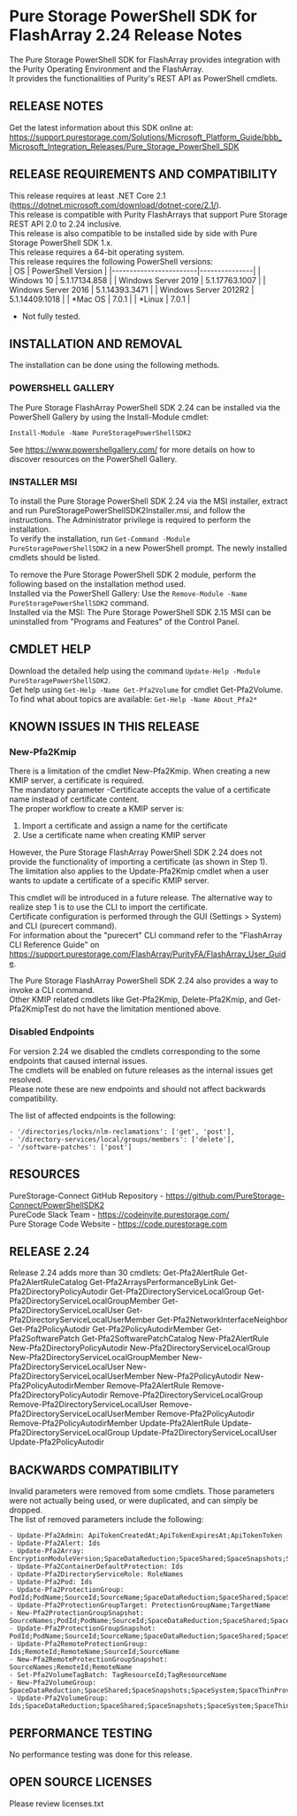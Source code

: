 # Pure Storage PowerShell SDK for FlashArray 2.24 Release Notes

The Pure Storage PowerShell SDK for FlashArray provides integration with the Purity Operating Environment and the FlashArray.  
It provides the functionalities of Purity's REST API as PowerShell cmdlets.  

## RELEASE NOTES
Get the latest information about this SDK online at: https://support.purestorage.com/Solutions/Microsoft_Platform_Guide/bbb_Microsoft_Integration_Releases/Pure_Storage_PowerShell_SDK

##  RELEASE REQUIREMENTS AND COMPATIBILITY

This release requires at least .NET Core 2.1 (https://dotnet.microsoft.com/download/dotnet-core/2.1/).  
This release is compatible with Purity FlashArrays that support Pure Storage REST API 2.0 to 2.24 inclusive.  
This release is also compatible to be installed side by side with Pure Storage PowerShell SDK 1.x.  
This release requires a 64-bit operating system.  
This release requires the following PowerShell versions:  
| OS                     | PowerShell Version |
|------------------------|---------------|
| Windows 10             | 5.1.17134.858 |
| Windows Server 2019    | 5.1.17763.1007 |
| Windows Server 2016    | 5.1.14393.3471 |
| Windows Server 2012R2  | 5.1.14409.1018 |
| *Mac OS                | 7.0.1 |
| *Linux                 | 7.0.1 |
* Not fully tested.

## INSTALLATION AND REMOVAL
The installation can be done using the following methods.

### POWERSHELL GALLERY
The Pure Storage FlashArray PowerShell SDK 2.24 can be installed via the PowerShell Gallery by using the Install-Module cmdlet:  
```
Install-Module -Name PureStoragePowerShellSDK2
```
See https://www.powershellgallery.com/ for more details on how to discover resources on the PowerShell Gallery.  

### INSTALLER MSI
To install the Pure Storage PowerShell SDK 2.24 via the MSI installer, extract and run PureStoragePowerShellSDK2Installer.msi, and follow the instructions. The Administrator privilege is required to perform the installation.  
To verify the installation, run `Get-Command -Module PureStoragePowerShellSDK2` in a new PowerShell prompt. The newly installed cmdlets should be listed.  

To remove the Pure Storage PowerShell SDK 2 module, perform the following based on the installation method used.  
Installed via the PowerShell Gallery: Use the `Remove-Module -Name PureStoragePowerShellSDK2` command.  
Installed via the MSI: The Pure Storage PowerShell SDK 2.15 MSI can be uninstalled from "Programs and Features" of the Control Panel.  


## CMDLET HELP
Download the detailed help using the command `Update-Help -Module PureStoragePowerShellSDK2`.  
Get help using `Get-Help -Name Get-Pfa2Volume` for cmdlet Get-Pfa2Volume.  
To find what about topics are available: `Get-Help -Name About_Pfa2*`  

## KNOWN ISSUES IN THIS RELEASE
### New-Pfa2Kmip
There is a limitation of the cmdlet New-Pfa2Kmip. When creating a new KMIP server, a certificate is required.  
The mandatory parameter -Certificate accepts the value of a certificate name instead of certificate content.  
The proper workflow to create a KMIP server is:  

1. Import a certificate and assign a name for the certificate  
2. Use a certificate name when creating KMIP server  

However, the Pure Storage FlashArray PowerShell SDK 2.24 does not provide the functionality of importing a certificate (as shown in Step 1).  
The limitation also applies to the Update-Pfa2Kmip cmdlet when a user wants to update a certificate of a specific KMIP server.  

This cmdlet will be introduced in a future release. The alternative way to realize step 1 is to use the CLI to import the certificate.  
Certificate configuration is performed through the GUI (Settings > System) and CLI (purecert command).  
For information about the "purecert" CLI command refer to the "FlashArray CLI Reference Guide" on https://support.purestorage.com/FlashArray/PurityFA/FlashArray_User_Guide.  

The Pure Storage FlashArray PowerShell SDK 2.24 also provides a way to invoke a CLI command.  
Other KMIP related cmdlets like Get-Pfa2Kmip, Delete-Pfa2Kmip, and Get-Pfa2KmipTest do not have the limitation mentioned above.  

### Disabled Endpoints
For version 2.24 we disabled the cmdlets corresponding to the some endpoints that caused internal issues.  
The cmdlets will be enabled on future releases as the internal issues get resolved.  
Please note these are new endpoints and should not affect backwards compatibility.  

The list of affected endpoints is the following:  

    - '/directories/locks/nlm-reclamations': ['get', 'post'],  
    - '/directory-services/local/groups/members': ['delete'],  
    - '/software-patches': ['post']  


## RESOURCES
PureStorage-Connect GitHub Repository - https://github.com/PureStorage-Connect/PowerShellSDK2  
PureCode Slack Team - https://codeinvite.purestorage.com/  
Pure Storage Code Website - https://code.purestorage.com  

## RELEASE 2.24

Release 2.24 adds more than 30 cmdlets:
Get-Pfa2AlertRule
Get-Pfa2AlertRuleCatalog
Get-Pfa2ArraysPerformanceByLink
Get-Pfa2DirectoryPolicyAutodir
Get-Pfa2DirectoryServiceLocalGroup
Get-Pfa2DirectoryServiceLocalGroupMember
Get-Pfa2DirectoryServiceLocalUser
Get-Pfa2DirectoryServiceLocalUserMember
Get-Pfa2NetworkInterfaceNeighbor
Get-Pfa2PolicyAutodir
Get-Pfa2PolicyAutodirMember
Get-Pfa2SoftwarePatch
Get-Pfa2SoftwarePatchCatalog
New-Pfa2AlertRule
New-Pfa2DirectoryPolicyAutodir
New-Pfa2DirectoryServiceLocalGroup
New-Pfa2DirectoryServiceLocalGroupMember
New-Pfa2DirectoryServiceLocalUser
New-Pfa2DirectoryServiceLocalUserMember
New-Pfa2PolicyAutodir
New-Pfa2PolicyAutodirMember
Remove-Pfa2AlertRule
Remove-Pfa2DirectoryPolicyAutodir
Remove-Pfa2DirectoryServiceLocalGroup
Remove-Pfa2DirectoryServiceLocalUser
Remove-Pfa2DirectoryServiceLocalUserMember
Remove-Pfa2PolicyAutodir
Remove-Pfa2PolicyAutodirMember
Update-Pfa2AlertRule
Update-Pfa2DirectoryServiceLocalGroup
Update-Pfa2DirectoryServiceLocalUser
Update-Pfa2PolicyAutodir


## BACKWARDS COMPATIBILITY
Invalid parameters were removed from some cmdlets. Those parameters were not actually being used, or were duplicated, and can simply be dropped.  
The list of removed parameters include the following:  

    - Update-Pfa2Admin: ApiTokenCreatedAt;ApiTokenExpiresAt;ApiTokenToken  
    - Update-Pfa2Alert: Ids  
    - Update-Pfa2Array: EncryptionModuleVersion;SpaceDataReduction;SpaceShared;SpaceSnapshots;SpaceSystem;SpaceThinProvisioning;SpaceTotalPhysical;SpaceTotalProvisioned;SpaceTotalReduction;SpaceUnique;SpaceVirtual;EncryptionDataAtRestAlgorithm;EncryptionDataAtRestEnabled  
    - Update-Pfa2ContainerDefaultProtection: Ids  
    - Update-Pfa2DirectoryServiceRole: RoleNames  
    - Update-Pfa2Pod: Ids  
    - Update-Pfa2ProtectionGroup: PodId;PodName;SourceId;SourceName;SpaceDataReduction;SpaceShared;SpaceSnapshots;SpaceSystem;SpaceThinProvisioning;SpaceTotalPhysical;SpaceTotalProvisioned;SpaceTotalReduction;SpaceUnique;SpaceVirtual;ManualEradication  
    - Update-Pfa2ProtectionGroupTarget: ProtectionGroupName;TargetName  
    - New-Pfa2ProtectionGroupSnapshot: SourceNames;PodId;PodName;SourceId;SpaceDataReduction;SpaceShared;SpaceSnapshots;SpaceSystem;SpaceThinProvisioning;SpaceTotalPhysical;SpaceTotalProvisioned;SpaceTotalReduction;SpaceUnique;SpaceVirtual;ManualEradication  
    - Update-Pfa2ProtectionGroupSnapshot: PodId;PodName;SourceId;SourceName;SpaceDataReduction;SpaceShared;SpaceSnapshots;SpaceSystem;SpaceThinProvisioning;SpaceTotalPhysical;SpaceTotalProvisioned;SpaceTotalReduction;SpaceUnique;SpaceVirtual;ManualEradication  
    - Update-Pfa2RemoteProtectionGroup: Ids;RemoteId;RemoteName;SourceId;SourceName  
    - New-Pfa2RemoteProtectionGroupSnapshot: SourceNames;RemoteId;RemoteName  
    - Set-Pfa2VolumeTagBatch: TagResourceId;TagResourceName  
    - New-Pfa2VolumeGroup: SpaceDataReduction;SpaceShared;SpaceSnapshots;SpaceSystem;SpaceThinProvisioning;SpaceTotalPhysical;SpaceTotalProvisioned;SpaceTotalReduction;SpaceUnique;SpaceVirtual  
    - Update-Pfa2VolumeGroup: Ids;SpaceDataReduction;SpaceShared;SpaceSnapshots;SpaceSystem;SpaceThinProvisioning;SpaceTotalPhysical;SpaceTotalProvisioned;SpaceTotalReduction;SpaceUnique;SpaceVirtual  


## PERFORMANCE TESTING
No performance testing was done for this release.

## OPEN SOURCE LICENSES
Please review licenses.txt
